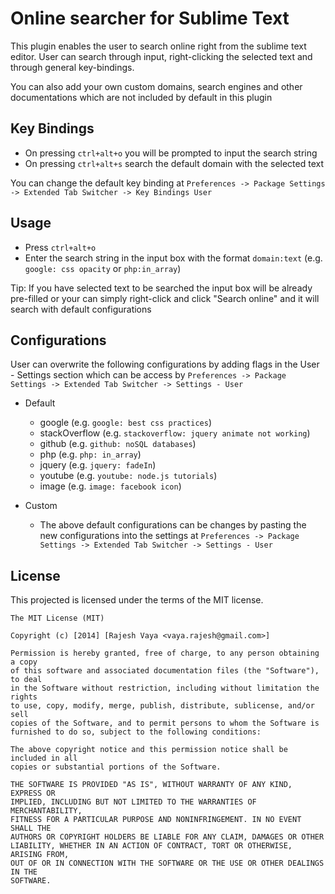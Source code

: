 Online searcher for Sublime Text
==================================================

This plugin enables the user to search online right from the sublime text editor. User can search through input, right-clicking the selected text and through general key-bindings. 


You can also add your own custom domains, search engines and other documentations which are not included by default in this plugin


## Key Bindings

* On pressing `ctrl+alt+o` you will be prompted to input the search string 
* On pressing `ctrl+alt+s` search the default domain with the selected text


You can change the default key binding at `Preferences -> Package Settings -> Extended Tab Switcher -> Key Bindings User`


## Usage
* Press `ctrl+alt+o` 
* Enter the search string  in the input box with the format `domain:text` (e.g. `google: css opacity` or `php:in_array`)


Tip: If you have selected text to be searched the input box will be already pre-filled or your can simply right-click and click "Search online" and it will search with default configurations



## Configurations
User can overwrite the following configurations by adding flags in the User - Settings section which can be access by `Preferences -> Package Settings -> Extended Tab Switcher -> Settings - User`

* Default
  - google (e.g. `google: best css practices`)
  - stackOverflow  (e.g. `stackoverflow: jquery animate not working`)
  - github  (e.g. `github: noSQL databases`)
  - php  (e.g. `php: in_array`)
  - jquery  (e.g. `jquery: fadeIn`)
  - youtube  (e.g. `youtube: node.js tutorials`)
  - image  (e.g. `image: facebook icon`)



* Custom
  - The above default configurations can be changes by pasting the new configurations into the settings at `Preferences -> Package Settings -> Extended Tab Switcher -> Settings - User`



## License

This projected is licensed under the terms of the MIT license.

```
The MIT License (MIT)

Copyright (c) [2014] [Rajesh Vaya <vaya.rajesh@gmail.com>]

Permission is hereby granted, free of charge, to any person obtaining a copy
of this software and associated documentation files (the "Software"), to deal
in the Software without restriction, including without limitation the rights
to use, copy, modify, merge, publish, distribute, sublicense, and/or sell
copies of the Software, and to permit persons to whom the Software is
furnished to do so, subject to the following conditions:

The above copyright notice and this permission notice shall be included in all
copies or substantial portions of the Software.

THE SOFTWARE IS PROVIDED "AS IS", WITHOUT WARRANTY OF ANY KIND, EXPRESS OR
IMPLIED, INCLUDING BUT NOT LIMITED TO THE WARRANTIES OF MERCHANTABILITY,
FITNESS FOR A PARTICULAR PURPOSE AND NONINFRINGEMENT. IN NO EVENT SHALL THE
AUTHORS OR COPYRIGHT HOLDERS BE LIABLE FOR ANY CLAIM, DAMAGES OR OTHER
LIABILITY, WHETHER IN AN ACTION OF CONTRACT, TORT OR OTHERWISE, ARISING FROM,
OUT OF OR IN CONNECTION WITH THE SOFTWARE OR THE USE OR OTHER DEALINGS IN THE
SOFTWARE.
```



